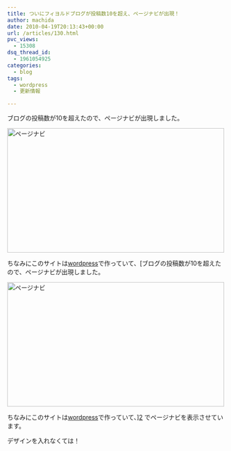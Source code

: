 ```yaml
---
title: ついにフィヨルドブログが投稿数10を超え、ページナビが出現！
author: machida
date: 2010-04-19T20:13:43+00:00
url: /articles/130.html
pvc_views:
  - 15308
dsq_thread_id:
  - 1961054925
categories:
  - blog
tags:
  - wordpress
  - 更新情報

---
```

ブログの投稿数が10を超えたので、ページナビが出現しました。

<p class="center">
  <a href="http://www.flickr.com/photos/fjord_llc/4535296775/" title="ページナビ"><img src="http://farm3.static.flickr.com/2706/4535296775_dba1eed2d2.jpg" width="500" height="286" alt="ページナビ" /></a>
</p>

ちなみにこのサイトは[wordpress][1]で作っていて、[ブログの投稿数が10を超えたので、ページナビが出現しました。

<p class="center">
  <a href="http://www.flickr.com/photos/fjord_llc/4535296775/" title="ページナビ"><img src="http://farm3.static.flickr.com/2706/4535296775_dba1eed2d2.jpg" width="500" height="286" alt="ページナビ" /></a>
</p>

ちなみにこのサイトは[wordpress][1]で作っていて、][2] でページナビを表示させています。

デザインを入れなくては！

 [1]: http://ja.wordpress.org/
 [2]: http://lesterchan.net/portfolio/programming/php/#wp-pagenavi
